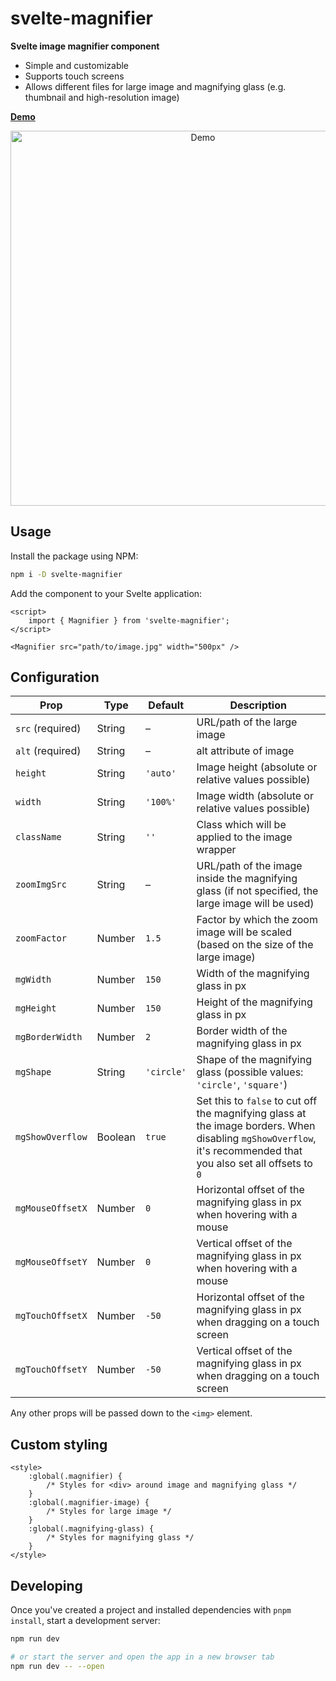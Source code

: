 # svelte-magnifier

**Svelte image magnifier component**

- Simple and customizable
- Supports touch screens
- Allows different files for large image and magnifying glass (e.g. thumbnail and high-resolution image)

**[Demo](https://supercoww.github.io/svelte-magnifier)**

<p align="center">
  <img src=".github/demo.jpg" width=600 alt="Demo">
</p>

## Usage

Install the package using NPM:

```sh
npm i -D svelte-magnifier
```

Add the component to your Svelte application:

```svelte
<script>
	import { Magnifier } from 'svelte-magnifier';
</script>

<Magnifier src="path/to/image.jpg" width="500px" />
```

## Configuration

| Prop             | Type    | Default    | Description                                                                                                                                                      |
| ---------------- | ------- | ---------- | ---------------------------------------------------------------------------------------------------------------------------------------------------------------- |
| `src` (required) | String  | –          | URL/path of the large image                                                                                                                                      |
| `alt` (required) | String  | –          | alt attribute of image                                                                                                                                           |
| `height`         | String  | `'auto'`   | Image height (absolute or relative values possible)                                                                                                              |
| `width`          | String  | `'100%'`   | Image width (absolute or relative values possible)                                                                                                               |
| `className`      | String  | `''`       | Class which will be applied to the image wrapper                                                                                                                 |
| `zoomImgSrc`     | String  | –          | URL/path of the image inside the magnifying glass (if not specified, the large image will be used)                                                               |
| `zoomFactor`     | Number  | `1.5`      | Factor by which the zoom image will be scaled (based on the size of the large image)                                                                             |
| `mgWidth`        | Number  | `150`      | Width of the magnifying glass in px                                                                                                                              |
| `mgHeight`       | Number  | `150`      | Height of the magnifying glass in px                                                                                                                             |
| `mgBorderWidth`  | Number  | `2`        | Border width of the magnifying glass in px                                                                                                                       |
| `mgShape`        | String  | `'circle'` | Shape of the magnifying glass (possible values: `'circle'`, `'square'`)                                                                                          |
| `mgShowOverflow` | Boolean | `true`     | Set this to `false` to cut off the magnifying glass at the image borders. When disabling `mgShowOverflow`, it's recommended that you also set all offsets to `0` |
| `mgMouseOffsetX` | Number  | `0`        | Horizontal offset of the magnifying glass in px when hovering with a mouse                                                                                       |
| `mgMouseOffsetY` | Number  | `0`        | Vertical offset of the magnifying glass in px when hovering with a mouse                                                                                         |
| `mgTouchOffsetX` | Number  | `-50`      | Horizontal offset of the magnifying glass in px when dragging on a touch screen                                                                                  |
| `mgTouchOffsetY` | Number  | `-50`      | Vertical offset of the magnifying glass in px when dragging on a touch screen                                                                                    |

Any other props will be passed down to the `<img>` element.

## Custom styling

```svelte
<style>
	:global(.magnifier) {
		/* Styles for <div> around image and magnifying glass */
	}
	:global(.magnifier-image) {
		/* Styles for large image */
	}
	:global(.magnifying-glass) {
		/* Styles for magnifying glass */
	}
</style>
```

## Developing

Once you've created a project and installed dependencies with `pnpm install`, start a development server:

```bash
npm run dev

# or start the server and open the app in a new browser tab
npm run dev -- --open
```
